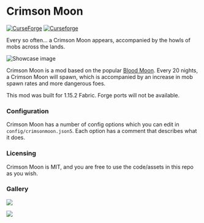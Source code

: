 # Crimson Moon
[![CurseForge](http://cf.way2muchnoise.eu/full_380356_downloads.svg)](https://www.curseforge.com/minecraft/mc-mods/crimson-moon)
[![Curseforge](http://cf.way2muchnoise.eu/versions/For%20MC_380356_all.svg)](https://www.curseforge.com/minecraft/mc-mods/crimson-moon)

Every so often... a Crimson Moon appears, accompanied by the howls of mobs across the lands.

![Showcase image](resources/crimsonmoon.png)

Crimson Moon is a mod based on the popular [Blood Moon](https://terraria.gamepedia.com/Blood_Moon). Every 20 nights, a Crimson Moon will spawn, which is accompanied by an increase in mob spawn rates and more dangerous foes.

This mod was built for 1.15.2 Fabric. Forge ports will not be available.

### Configuration
Crimson Moon has a number of config options which you can edit in `config/crimsonmoon.json5`. Each option has a comment that describes what it does.


### Licensing
Crimson Moon is MIT, and you are free to use the code/assets in this repo as you wish.

### Gallery
![](resources/red.png)

![](resources/moon.png)
